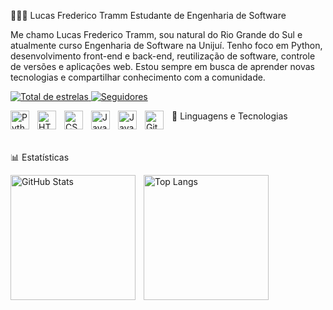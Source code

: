 👨🏻‍💻 Lucas Frederico Tramm
Estudante de Engenharia de Software

Me chamo Lucas Frederico Tramm, sou natural do Rio Grande do Sul e atualmente curso Engenharia de Software na Unijuí. Tenho foco em Python, desenvolvimento front-end e back-end, reutilização de software, controle de versões e aplicações web. Estou sempre em busca de aprender novas tecnologias e compartilhar conhecimento com a comunidade.

<p align="left"> <a href="https://github.com/LucasTramm?tab=repositories&sort=stargazers"> <img alt="Total de estrelas" title="Total de estrelas no GitHub" src="https://custom-icon-badges.demolab.com/github/stars/LucasTramm?color=55960c&style=for-the-badge&labelColor=488207&logo=star&label=estrelas" /> </a> <a href="https://github.com/LucasTramm?tab=followers"> <img alt="Seguidores" title="Me siga no GitHub" src="https://custom-icon-badges.demolab.com/github/followers/LucasTramm?color=236ad3&labelColor=1155ba&style=for-the-badge&logo=github&label=Seguidores&logoColor=white" /> </a> </p>
🧠 Linguagens e Tecnologias
<img align="left" alt="Python" title="Python" width="30px" style="padding-right: 10px;" src="https://cdn.jsdelivr.net/gh/devicons/devicon@latest/icons/python/python-original.svg" />
<img align="left" alt="HTML" title="HTML" width="30px" style="padding-right: 10px;" src="https://cdn.jsdelivr.net/gh/devicons/devicon@latest/icons/html5/html5-original.svg" />
<img align="left" alt="CSS" title="CSS" width="30px" style="padding-right: 10px;" src="https://cdn.jsdelivr.net/gh/devicons/devicon@latest/icons/css3/css3-original.svg" />
<img align="left" alt="JavaScript" title="JavaScript" width="30px" style="padding-right: 10px;" src="https://cdn.jsdelivr.net/gh/devicons/devicon@latest/icons/javascript/javascript-original.svg" />
<img align="left" alt="Java" title="Java" width="30px" style="padding-right: 10px;" src="https://cdn.jsdelivr.net/gh/devicons/devicon@latest/icons/java/java-original.svg" />
<img align="left" alt="Git" title="Git" width="30px" style="padding-right: 10px;" src="https://cdn.jsdelivr.net/gh/devicons/devicon@latest/icons/git/git-original.svg" />

<br/> <br/>
📊 Estatísticas
<p> <img align="left" alt="GitHub Stats" height="200" style="padding-right: 10px;" src="https://github-readme-stats.vercel.app/api?username=LucasTramm&show_icons=true&theme=tokyonight&include_all_commits=true&locale=pt-br" />
<img align="left" alt="Top Langs" height="200" src="https://github-readme-stats.vercel.app/api/top-langs/?username=LucasTramm&theme=tokyonight&layout=compact&custom_title=Tecnologias&langs_count=10" />

</p>
